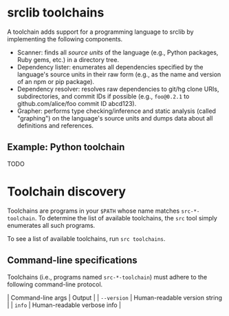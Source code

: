 # srclib toolchains

A toolchain adds support for a programming language to srclib by implementing
the following components.

* Scanner: finds all *source units* of the language (e.g., Python packages, Ruby gems, etc.) in a directory tree.
* Dependency lister: enumerates all dependencies specified by the language's source units in their raw form (e.g., as the name and version of an npm or pip package).
* Dependency resolver: resolves raw dependencies to git/hg clone URIs, subdirectories, and commit IDs if possible (e.g., `foo@0.2.1` to github.com/alice/foo commit ID abcd123).
* Grapher: performs type checking/inference and static analysis (called "graphing") on the language's source units and dumps data about all definitions and references.

## Example: Python toolchain

TODO

# Toolchain discovery

Toolchains are programs in your `$PATH` whose name matches `src-*-toolchain`. To
determine the list of available toolchains, the `src` tool simply enumerates all
such programs.

To see a list of available toolchains, run `src toolchains`.

## Command-line specifications

Toolchains (i.e., programs named `src-*-toolchain`) must adhere to the following
command-line protocol.

| Command-line args | Output                        |
| `--version`       | Human-readable version string |
| `info`            | Human-readable verbose info   |
